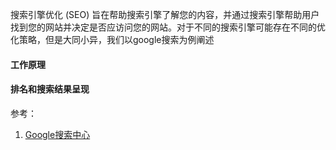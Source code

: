 搜索引擎优化 (SEO) 旨在帮助搜索引擎了解您的内容，并通过搜索引擎帮助用户找到您的网站并决定是否应访问您的网站。对于不同的搜索引擎可能存在不同的优化策略，但是大同小异，我们以google搜索为例阐述

#### 工作原理

#### 排名和搜索结果呈现

参考：
1. [Google搜索中心](https://developers.google.cn/search/docs?hl=zh-cn)